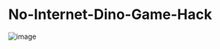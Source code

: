 # No-Internet-Dino-Game-Hack

![image](https://user-images.githubusercontent.com/25906435/132099370-fa0f7508-42f8-48cd-a492-66ab42364a40.png)
